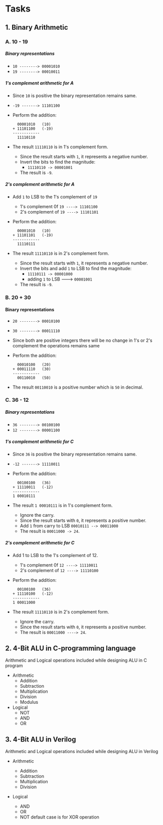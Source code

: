 # Tasks

## 1. Binary Arithmetic

### A. 10 - 19

##### Binary representations
- `10 --------> 00001010`
- `19 --------> 00010011`

##### 1's complement arithmetic for A
- Since `10` is positive the binary representation remains same.
- `-19 -------> 11101100`
- Perform the addition:

    ```
      00001010   (10)
    + 11101100   (-19)
    ------------
      11110110
    ```

- The result `11110110` is in 1's complement form. 
   - Since the result starts with `1`, it represents a negative number.
   - Invert the bits to find the magnitude:
     - `11110110 -> 00001001`
   - The result is `-9`.

##### 2's complement arithmetic for A
- Add `1` to LSB to the 1's complement of `19`
	- 1's complement 0f `19 ----> 11101100`
	- 2's complement of `19 ----> 11101101`
- Perform the addition:

    ```
      00001010   (10)
    + 11101101   (-19)
    ------------
      11110111
    ```

- The result `11110110` is in 2's complement form. 
   - Since the result starts with `1`, it represents a negative number.
   - Invert the bits and add `1` to LSB to find the magnitude:
     - `11110111 -> 00001000`
     - adding `1` to LSB ---> `00001001`
   - The result is `-9`.

### B. 20 + 30
#### Binary representations
- `20 --------> 00010100`
- `30 --------> 00011110`
- Since both are positive integers there will be no change in 1's or 2's complement the operations remains same
- Perform the addition:

    ```
      00010100   (20)
    + 00011110   (30)
    ------------
      00110010   (50)
    ```
- The result `00110010` is a positive number which is `50` in decimal.

### C. 36 - 12

##### Binary representations
- `36 --------> 00100100`
- `12 --------> 00001100`

##### 1's complement arithmetic for C
- Since `36` is positive the binary representation remains same.
- `-12 -------> 11110011`
- Perform the addition:

    ```
      00100100   (36)
    + 11110011   (-12)
    ------------
    1 00010111
    ```

- The result `1 00010111` is in 1's complement form. 
   - Ignore the carry. 
   - Since the result starts with `0`, it represents a positive number.
   - Add `1` from carry to LSB `00010111 --> 00011000`
   - The result is `00011000 -> 24`.

##### 2's complement arithmetic for C
- Add 1 to LSB to the 1's complement of 12.
	- 1's complement 0f `12 ----> 11110011`
	- 2's complement of `12 ----> 11110100`
- Perform the addition:

    ```
      00100100   (36)
    + 11110100   (-12)
    ------------
    1 00011000
    ```

- The result `11110110` is in 2's complement form. 
   - Ignore the carry. 
   - Since the result starts with `0`, it represents a positive number.
   - The result is `00011000 ----> 24`.

## 2. 4-Bit ALU in C-programming language

Arithmetic and Logical operations included while designing ALU in C program

- Arithmetic
	+ Addition
	+ Subtraction
	+ Multiplication
	+ Division
	+ Modulus
- Logical
	+ NOT
	+ AND
	+ OR

## 3. 4-Bit ALU in Verilog

Arithmetic and Logical operations included while designing ALU in Verilog

- Arithmetic
	+ Addition
	+ Subtraction
	+ Multiplication
	+ Division

- Logical
	+ AND
	+ OR
  	+ NOT
  default case is for XOR operation
